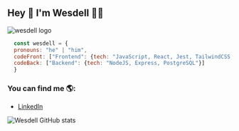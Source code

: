 ## Hey 👋 I'm Wesdell 👨‍💻

![wesdell logo](https://media.licdn.com/dms/image/C4E16AQGL77PSlseMfw/profile-displaybackgroundimage-shrink_350_1400/0/1661873369456?e=1687392000&v=beta&t=5jrBYfZwb4D2SjX7IbK7m-76YzOui39bKvHOGc26ZfA)

```js
  const wesdell = {
  pronouns: "he" | "him",
  codeFront: ["Frontend": {tech: "JavaScript, React, Jest, TailwindCSS, NodeJS, PostgreSQL, MongoDB, NextJS"}],
  codeBack: ["Backend": {tech: "NodeJS, Express, PostgreSQL"}]
  }
  ```
  
 ### You can find me 🌎:
 - [LinkedIn](https://www.linkedin.com/in/sebastianguerrero17/)

![Wesdell GitHub stats](https://github-readme-stats.vercel.app/api?username=wesdell&show_icons=true&theme=tokyonight)
